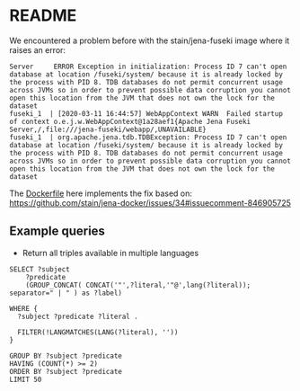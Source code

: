# README

We encountered a problem before with the stain/jena-fuseki image where it raises an error:

```
Server     ERROR Exception in initialization: Process ID 7 can't open database at location /fuseki/system/ because it is already locked by the process with PID 8. TDB databases do not permit concurrent usage across JVMs so in order to prevent possible data corruption you cannot open this location from the JVM that does not own the lock for the dataset
fuseki_1  | [2020-03-11 16:44:57] WebAppContext WARN  Failed startup of context o.e.j.w.WebAppContext@1a28aef1{Apache Jena Fuseki Server,/,file:///jena-fuseki/webapp/,UNAVAILABLE}
fuseki_1  | org.apache.jena.tdb.TDBException: Process ID 7 can't open database at location /fuseki/system/ because it is already locked by the process with PID 8. TDB databases do not permit concurrent usage across JVMs so in order to prevent possible data corruption you cannot open this location from the JVM that does not own the lock for the dataset
```

The [Dockerfile](./Dockerfile) here implements the fix based on:
https://github.com/stain/jena-docker/issues/34#issuecomment-846905725

## Example queries

* Return all triples available in multiple languages

```
SELECT ?subject 
	?predicate
	(GROUP_CONCAT( CONCAT('"',?literal,'"@',lang(?literal)); separator=" | " ) as ?label)

WHERE {
  ?subject ?predicate ?literal .
  
  FILTER(!LANGMATCHES(LANG(?literal), ''))
}

GROUP BY ?subject ?predicate
HAVING (COUNT(*) >= 2)
ORDER BY ?subject ?predicate
LIMIT 50
```
